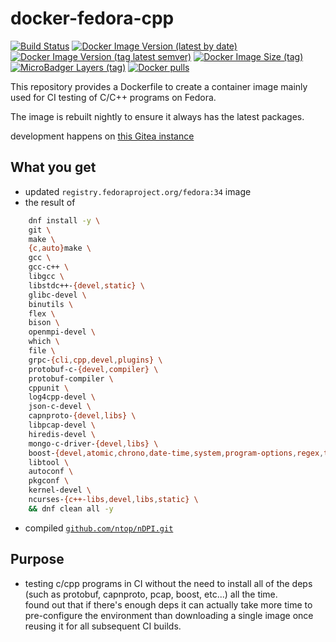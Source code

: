 # docker-fedora-cpp

[![Build Status](https://drone.dotya.ml/api/badges/wanderer/docker-fedora-cpp/status.svg?ref=refs/heads/dev)](https://drone.dotya.ml/wanderer/docker-fedora-cpp)
[![Docker Image Version (latest by date)](https://img.shields.io/docker/v/immawanderer/fedora-cpp)](https://hub.docker.com/r/immawanderer/fedora-cpp/tags/?page=1&ordering=last_updated)
[![Docker Image Version (tag latest semver)](https://img.shields.io/docker/v/immawanderer/archlinux/linux-amd64)](https://hub.docker.com/r/immawanderer/fedora-cpp/tags/?page=1&ordering=last_updated&name=linux-amd64)
[![Docker Image Size (tag)](https://img.shields.io/docker/image-size/immawanderer/archlinux/linux-amd64)](https://hub.docker.com/r/immawanderer/fedora-cpp/tags/?page=1&ordering=last_updated&name=linux-amd64)
[![MicroBadger Layers (tag)](https://img.shields.io/microbadger/layers/immawanderer/archlinux/linux-amd64)](https://hub.docker.com/r/immawanderer/fedora-cpp/tags/?page=1&ordering=last_updated&name=linux-amd64)
[![Docker pulls](https://img.shields.io/docker/pulls/immawanderer/archlinux)](https://hub.docker.com/r/immawanderer/fedora-cpp/)

This repository provides a Dockerfile to create a container image mainly used for CI testing of C/C++ programs on Fedora.

The image is rebuilt nightly to ensure it always has the latest packages.

development happens on [this Gitea instance](https://git.dotya.ml/wanderer/docker-fedora-cpp)

## What you get
* updated `registry.fedoraproject.org/fedora:34` image
* the result of
```sh
    dnf install -y \
    git \
    make \
    {c,auto}make \
    gcc \
    gcc-c++ \
    libgcc \
    libstdc++-{devel,static} \
    glibc-devel \
    binutils \
    flex \
    bison \
    openmpi-devel \
    which \
    file \
    grpc-{cli,cpp,devel,plugins} \
    protobuf-c-{devel,compiler} \
    protobuf-compiler \
    cppunit \
    log4cpp-devel \
    json-c-devel \
    capnproto-{devel,libs} \
    libpcap-devel \
    hiredis-devel \
    mongo-c-driver-{devel,libs} \
    boost-{devel,atomic,chrono,date-time,system,program-options,regex,thread} \
    libtool \
    autoconf \
    pkgconf \
    kernel-devel \
    ncurses-{c++-libs,devel,libs,static} \
    && dnf clean all -y
```
* compiled [`github.com/ntop/nDPI.git`](https://github.com/ntop/nDPI)

## Purpose
* testing c/cpp programs in CI without the need to install all of the deps (such as protobuf, capnproto, pcap, boost, etc...) all the time.  
  found out that if there's enough deps it can actually take more time to pre-configure the environment than downloading a single image once reusing it for all subsequent CI builds.
